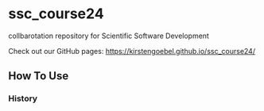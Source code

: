 # ssc_course24
collbarotation repository for Scientific Software Development


Check out our GitHub pages: https://kirstengoebel.github.io/ssc_course24/
## How To Use

### History